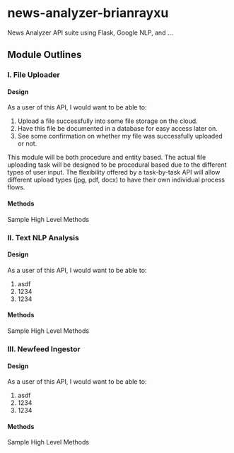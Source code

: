 # news-analyzer-brianrayxu
News Analyzer API suite using Flask, Google NLP, and ...


## Module Outlines

### I. File Uploader
#### Design
As a user of this API, I would want to be able to:
1. Upload a file successfully into some file storage on the cloud.
2. Have this file be documented in a database for easy access later on.
3. See some confirmation on whether my file was successfully uploaded or not.

This module will be both procedure and entity based. The actual file uploading task will be designed to be procedural based due to the different types of user input. The flexibility offered by a task-by-task API will allow different upload types (jpg, pdf, docx) to have their own individual process flows.

#### Methods
Sample High Level Methods

### II. Text NLP Analysis
#### Design
As a user of this API, I would want to be able to:
1. asdf
2. 1234
3. 1234
#### Methods
Sample High Level Methods

### III. Newfeed Ingestor
#### Design
As a user of this API, I would want to be able to:
1. asdf
2. 1234
3. 1234
#### Methods
Sample High Level Methods

